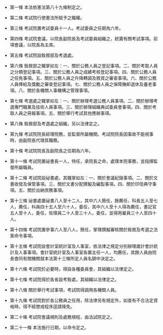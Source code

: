 * 第一條 本法依憲法第八十九條制定之。

* 第二條 考試院行使憲法所賦予之職權。

* 第三條 考試院置考試委員十一人。考試委員之任期為六年。

* 第四條 考試院會議，以院長副院長及考試委員組織之，統籌有關考試事項。前項會議，以院長為主席。

* 第五條 考試院設銓敘部及考選處。

* 第六條 銓敘部之職掌如左：一、關於公務人員之登記事項。二、關於考取人員之分類登記事項。三、關於公務人員之成績考核登記事項。四、關於公務人員之任免事項。五、關於公務人員之升降轉調及敘資之審查事項。六、關於公務人員俸給及獎勵之審查登記事項。七、關於公務人員之保障撫卹退休及養老事項。八、關於各機關人事機構之管理事項。

* 第七條 考選處之職掌如左：一、關於辦理考選公務人員事項。二、關於辦理考選專門職業及技術人員事項。三、關於辦理組織典試委員會事項。四、關於考取人員之冊報事項。五、關於舉行考試其他應辦事項。

* 第八條 銓敘部及考選處之組織，另以法律定之。

* 第九條 考試院院長綜理院務，並監督所屬機關。考試院院長因事故不能視事時，由副院長代理其職務。

* 第十條 考試院院長及副院長之任期為六年。

* 第十一條 考試院置祕書長一人，特任，承院長之命，處理本院事務，並指揮監督所屬職員。

* 第十二條 考試院設祕書處，其職掌如左：一、關於會議紀錄事項。二、關於文書收發及保管事項。三、關於文書分配撰擬及編製事項。四、關於印信典守事項。五、關於出納庶務事項。

* 第十三條 祕書處置祕書八人至十二人，其中六人簡任，餘薦任，科長五人至七人，薦任，科員四十五人至六十人，委任，其中六人至十人得為薦任，書記官五人至十人，委任，佐理員二十人至三十人，委任，並得用雇員三十人至四十人。

* 第十四條 考試院置參事六人至八人，簡任，掌理撰擬審核關於銓敘及考選之法案命令事項。

* 第十五條 考試院設會計室統計室及人事室，依法律之規定分別辦理歲計會計統計及人事事項。會計室統計室及人事室各置主任一人，均薦任，其餘人員由院長會同有關機關就本法第十三條所定人員名額中決定之。

* 第十六條 考試院於必要時，得設各種委員會，其組織以法律定之。

* 第十七條 考試院得於各省設考銓處，其組織以法律定之。

* 第十八條 關於舉行考試事項，考試院得調用各機關人員。

* 第十九條 考試院對於各公務員之任用，除法律另有規定外，如查有不合法定資格時，得不經懲戒程序逕請降免。

* 第二十條 考試院會議規則及處務規程，由法試院定之。

* 第二十一條 本法施行日期，以命令定之。

